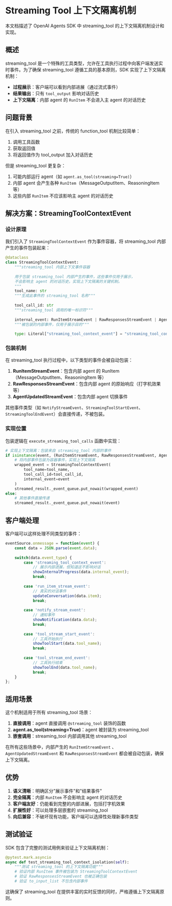 # Streaming Tool 上下文隔离机制

本文档描述了 OpenAI Agents SDK 中 streaming_tool 的上下文隔离机制设计和实现。

## 概述

streaming_tool 是一个特殊的工具类型，允许在工具执行过程中向客户端发送实时事件。为了确保 streaming_tool 遵循工具的基本原则，SDK 实现了上下文隔离机制：

- **过程展示**：客户端可以看到内部进展（通过流式事件）
- **结果输出**：只有 `tool_output` 影响对话历史
- **上下文隔离**：内部 agent 的 `RunItem` 不会进入主 agent 的对话历史

## 问题背景

在引入 streaming_tool 之前，传统的 function_tool 机制比较简单：
1. 调用工具函数
2. 获取返回值
3. 将返回值作为 tool_output 加入对话历史

但是 streaming_tool 更复杂：
1. 可能内部运行 agent（如 `agent.as_tool(streaming=True)`）
2. 内部 agent 会产生各种 `RunItem`（MessageOutputItem、ReasoningItem 等）
3. 这些内部 `RunItem` 不应该影响主 agent 的对话历史

## 解决方案：StreamingToolContextEvent

### 设计原理

我们引入了 `StreamingToolContextEvent` 作为事件容器，将 streaming_tool 内部产生的事件包装起来：

```python
@dataclass
class StreamingToolContextEvent:
    """streaming_tool 内部上下文事件容器
    
    用于包装 streaming_tool 内部产生的事件，这些事件仅用于展示，
    不会影响主 agent 的对话历史。实现上下文隔离的关键机制。
    """
    tool_name: str
    """生成此事件的 streaming_tool 名称"""
    
    tool_call_id: str
    """streaming_tool 调用的唯一标识符"""
    
    internal_event: RunItemStreamEvent | RawResponsesStreamEvent | AgentUpdatedStreamEvent
    """被包装的内部事件，仅用于展示目的"""
    
    type: Literal["streaming_tool_context_event"] = "streaming_tool_context_event"
```

### 包装机制

在 streaming_tool 执行过程中，以下类型的事件会被自动包装：

1. **RunItemStreamEvent**：包含内部 agent 的 RunItem（MessageOutputItem、ReasoningItem 等）
2. **RawResponsesStreamEvent**：包含内部 agent 的原始响应（打字机效果等）
3. **AgentUpdatedStreamEvent**：包含内部 agent 切换事件

其他事件类型（如 `NotifyStreamEvent`、`StreamingToolStartEvent`、`StreamingToolEndEvent`）会直接传递，不被包装。

### 实现位置

包装逻辑在 `execute_streaming_tool_calls` 函数中实现：

```python
# 实现上下文隔离：包装来自 streaming_tool 内部的事件
if isinstance(event, (RunItemStreamEvent, RawResponsesStreamEvent, AgentUpdatedStreamEvent)):
    # 将内部事件包装为容器事件，实现上下文隔离
    wrapped_event = StreamingToolContextEvent(
        tool_name=tool_name,
        tool_call_id=tool_call_id,
        internal_event=event
    )
    streamed_result._event_queue.put_nowait(wrapped_event)
else:
    # 其他事件直接传递
    streamed_result._event_queue.put_nowait(event)
```

## 客户端处理

客户端可以这样处理不同类型的事件：

```javascript
eventSource.onmessage = function(event) {
    const data = JSON.parse(event.data);
    
    switch(data.event_type) {
        case 'streaming_tool_context_event':
            // 展示内部进展，但知道这不影响对话
            showInternalProgress(data.internal_event);
            break;
            
        case 'run_item_stream_event':
            // 真实的对话事件
            updateConversation(data.item);
            break;
            
        case 'notify_stream_event':
            // 通知事件
            showNotification(data.data);
            break;
            
        case 'tool_stream_start_event':
            // 工具开始执行
            showToolStart(data.tool_name);
            break;
            
        case 'tool_stream_end_event':
            // 工具执行结束
            showToolEnd(data.tool_name);
            break;
    }
};
```

## 适用场景

这个机制适用于所有 streaming_tool 场景：

1. **直接调用**：agent 直接调用 `@streaming_tool` 装饰的函数
2. **agent.as_tool(streaming=True)**：agent 被封装为 streaming_tool
3. **嵌套调用**：streaming_tool 内部调用其他 streaming_tool

在所有这些场景中，内部产生的 `RunItemStreamEvent` 、`AgentUpdatedStreamEvent` 和 `RawResponsesStreamEvent` 都会被自动包装，确保上下文隔离。

## 优势

1. **语义清晰**：明确区分"展示事件"和"结果事件"
2. **完全隔离**：内部 `RunItem` 不会影响主 agent 的对话历史
3. **客户端友好**：仍能看到完整的内部进展，包括打字机效果
4. **扩展性好**：可以处理多层嵌套的 streaming_tool
5. **向后兼容**：不破坏现有功能，客户端可以选择性处理新事件类型

## 测试验证

SDK 包含了完整的测试用例来验证上下文隔离机制：

```python
@pytest.mark.asyncio
async def test_streaming_tool_context_isolation(self):
    """测试 streaming_tool 的上下文隔离功能"""
    # 验证内部 RunItem 事件被包装为 StreamingToolContextEvent
    # 验证 RawResponsesStreamEvent 也被正确包装
    # 验证 to_input_list 不包含内部事件
```

这确保了 streaming_tool 在提供丰富的实时反馈的同时，严格遵循上下文隔离原则。
